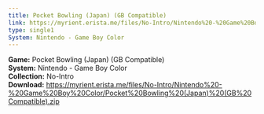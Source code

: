 ```yaml
---
title: Pocket Bowling (Japan) (GB Compatible)
link: https://myrient.erista.me/files/No-Intro/Nintendo%20-%20Game%20Boy%20Color/Pocket%20Bowling%20(Japan)%20(GB%20Compatible).zip
type: single1
System: Nintendo - Game Boy Color
---
```

<b>Game:</b> Pocket Bowling (Japan) (GB Compatible)<br>
<b>System:</b> Nintendo - Game Boy Color<br>
<b>Collection:</b> No-Intro<br>
<b>Download:</b> https://myrient.erista.me/files/No-Intro/Nintendo%20-%20Game%20Boy%20Color/Pocket%20Bowling%20(Japan)%20(GB%20Compatible).zip